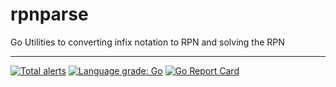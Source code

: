 # rpnparse
Go Utilities to converting infix notation to RPN and solving the RPN


---
[![Total alerts](https://img.shields.io/lgtm/alerts/g/dustinpianalto/rpnparse.svg?logo=lgtm&logoWidth=18)](https://lgtm.com/projects/g/dustinpianalto/rpnparse/alerts/)
[![Language grade: Go](https://img.shields.io/lgtm/grade/go/g/dustinpianalto/rpnparse.svg?logo=lgtm&logoWidth=18)](https://lgtm.com/projects/g/dustinpianalto/rpnparse/context:go)
[![Go Report Card](https://goreportcard.com/badge/github.com/dustinpianalto/rpnparse)](https://goreportcard.com/report/github.com/dustinpianalto/rpnparse)

